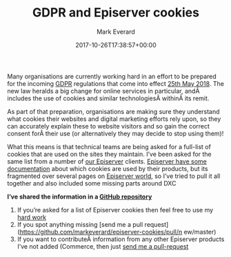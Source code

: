 ﻿---
id: 5934
title: GDPR and Episerver cookies
date: 2017-10-26T17:38:57+00:00
author: Mark Everard
layout: post
guid: http://www.markeverard.com/?p=5934
permalink: /2017/10/26/gdpr-and-episerver-cookies/
dsq_thread_id:
  - "6243333553"
categories:
  - Episerver
tags:
  - cookies
  - gdpr
  - homepage
---
Many organisations are currently working hard in an effort to be prepared for the incoming [GDPR](https://ico.org.uk/for-organisations/resources-and-support/data-protection-self-assessment/getting-ready-for-the-gdpr/) regulations that come into effect [25th May 2018](https://days.to/25-may/2018). The new law heralds a big change for online services in particular, andÂ includes the use of cookies and similar technologiesÂ withinÂ its remit.

As part of that preparation, organisations are making sure they understand what cookies their websites and digital marketing efforts rely upon, so they can accurately explain these to website visitors and so gain the correct consent forÂ their use (or alternatively they may decide to stop using them)!

What this means is that technical teams are being asked for a full-list of cookies that are used on the sites they maintain. I&#8217;ve been asked for the same list from a number of [our Episerver](https://www.damdigital.com/) clients. [Episerver have some documentation](http://world.episerver.com/documentation/developer-guides/CMS/security/Managing-cookies-on-the-website/) about which cookies are used by their products, but its fragmented over several pages on [Episerver world](http://world.episerver.com/), so I&#8217;ve tried to pull it all together and also included some missing parts around DXC

**I&#8217;ve shared the information in a [GitHub repository](https://github.com/markeverard/episerver-cookies)**

1. If you&#8217;re asked for a list of Episerver cookies then feel free to use my [hard work](https://github.com/markeverard/episerver-cookies)
2. If you spot anything missing [send me a pull request](https://github.com/markeverard/episerver-cookies/pull/n  ew/master)
3. If you want to contributeÂ information from any other Episerver products I&#8217;ve not added (Commerce‚ then just [send me a pull-request](https://github.com/markeverard/episerver-cookies/pull/new/master)